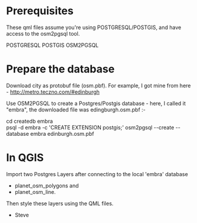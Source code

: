 Prerequisites
=============

These qml files assume you're using POSTGRESQL/POSTGIS, and have access to the osm2pgsql tool.

POSTGRESQL
POSTGIS
OSM2PGSQL

Prepare the database
====================

Download city as protobuf file (osm.pbf). For example, I got mine from here - http://metro.teczno.com/#edinburgh

Use OSM2PGSQL to create a Postgres/Postgis database - here, I called it "embra", the downloaded file was edingburgh.osm.pbf :-

cd <path to downloaded osm.pbf file>
createdb embra 	
psql -d embra -c 'CREATE EXTENSION postgis;'
osm2pgsql --create --database embra edinburgh.osm.pbf

In QGIS
=======

Import two Postgres Layers after connecting to the local 'embra' database 
- planet_osm_polygons and 
- planet_osm_line.

Then style these layers using the QML files.

- Steve



